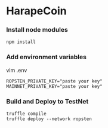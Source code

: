 # HarapeCoin

### Install node modules
```
npm install
```

### Add environment variables 
vim .env
```
ROPSTEN_PRIVATE_KEY="paste your key"
MAINNET_PRIVATE_KEY="paste your key"
```

### Build and Deploy to TestNet
```
truffle compile
truffle deploy --network ropsten
```

